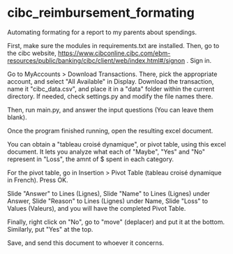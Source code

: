 # cibc_reimbursement_formating
Automating formating for a report to my parents about spendings.

First, make sure the modules in requirements.txt are installed.
Then, go to the cibc website, 
https://www.cibconline.cibc.com/ebm-resources/public/banking/cibc/client/web/index.html#/signon . Sign in. 

Go to MyAccounts > Download Transactions. There, pick the appropriate account, and select "All Available" in Display.
Download the transaction, name it "cibc_data.csv", and place it in a "data" folder within the current directory.
If needed, check settings.py and modify the file names there.

Then, run main.py, and answer the input questions (You can leave them blank). 

Once the program finished running, open the resulting excel document.

You can obtain a "tableau croisé dynamique", or pivot table, using this excel document. 
It lets you analyze what each of "Maybe", "Yes" and "No" represent in "Loss", the amnt of $ spent in each category.

For the pivot table, go in Insertion > Pivot Table (tableau croisé dynamique in French). Press OK. 

Slide "Answer" to Lines (Lignes),
Slide "Name" to Lines (Lignes) under Answer,
Slide "Reason" to Lines (Lignes) under Name,
Slide "Loss" to Values (Valeurs),
and you will have the completed Pivot Table.

Finally, right click on "No", go to "move" (deplacer) and put it at the bottom. Similarly, put "Yes" at the top.

Save, and send this document to whoever it concerns.

